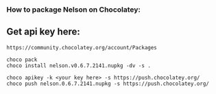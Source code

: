 ### How to package Nelson on Chocolatey:

## Get api key here:

```
https://community.chocolatey.org/account/Packages
```

```
choco pack
choco install nelson.v0.6.7.2141.nupkg -dv -s .

choco apikey -k <your key here> -s https://push.chocolatey.org/
choco push nelson.0.6.7.2141.nupkg -s https://push.chocolatey.org/
```
